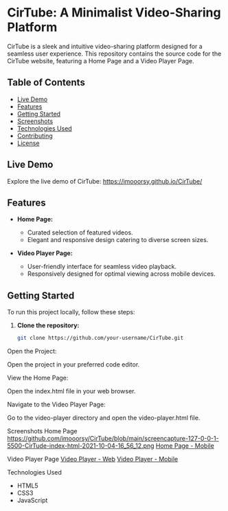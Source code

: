 # CirTube: A Minimalist Video-Sharing Platform

CirTube is a sleek and intuitive video-sharing platform designed for a seamless user experience. This repository contains the source code for the CirTube website, featuring a Home Page and a Video Player Page.

## Table of Contents
- [Live Demo](#live-demo)
- [Features](#features)
- [Getting Started](#getting-started)
- [Screenshots](#screenshots)
- [Technologies Used](#technologies-used)
- [Contributing](#contributing)
- [License](#license)

## Live Demo

Explore the live demo of CirTube: https://imooorsy.github.io/CirTube/

## Features

- **Home Page:**
  - Curated selection of featured videos.
  - Elegant and responsive design catering to diverse screen sizes.

- **Video Player Page:**
  - User-friendly interface for seamless video playback.
  - Responsively designed for optimal viewing across mobile devices.

## Getting Started

To run this project locally, follow these steps:

1. **Clone the repository:**

   ```bash
   git clone https://github.com/your-username/CirTube.git
Open the Project:

Open the project in your preferred code editor.

View the Home Page:

Open the index.html file in your web browser.

Navigate to the Video Player Page:

Go to the video-player directory and open the video-player.html file.

Screenshots
Home Page
https://github.com/imooorsy/CirTube/blob/main/screencapture-127-0-0-1-5500-CirTude-index-html-2021-10-04-16_56_12.png
[Home Page - Mobile](https://github.com/imooorsy/CirTube/blob/main/screencapture-127-0-0-1-5500-CirTude-index-html-2021-10-04-16_57_34.png)

Video Player Page
[Video Player - Web](https://github.com/imooorsy/CirTube/blob/main/screencapture-127-0-0-1-5500-CirTude-vid-page-html-2021-10-04-16_56_46.png)
[Video Player - Mobile](https://github.com/imooorsy/CirTube/blob/main/screencapture-127-0-0-1-5500-CirTude-vid-page-html-2021-10-04-16_57_11.png)

Technologies Used
- HTML5
- CSS3
- JavaScript
